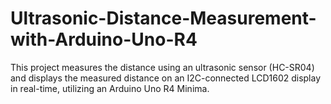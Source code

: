 # Ultrasonic-Distance-Measurement-with-Arduino-Uno-R4
This project measures the distance using an ultrasonic sensor (HC-SR04) and displays the measured distance on an I2C-connected LCD1602 display in real-time, utilizing an Arduino Uno R4 Minima.
